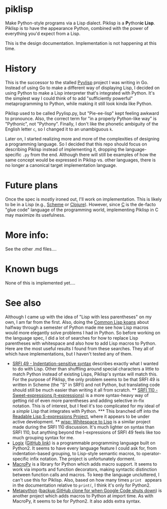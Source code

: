 # piklisp
Make Python-style programs via a Lisp dialect. Piklisp is a **P**ython**ic Lisp**. Piklisp is to have the appearance Python, combined with the power of everything you'd expect from a Lisp.

This is the design documentation. Implementation is not happening at this time.

# History
This is the successor to the stalled [Pyylisp](https://github.com/refola/pyylisp) project I was writing in Go. Instead of using Go to make a different way of displaying Lisp, I decided on using Python to make a Lisp interpreter that's integrated with Python. It's the simplest way I could think of to add "sufficiently powerful" metaprogramming to Python, while making it still look kinda like Python.

Piklisp used to be called Pyylisp.py, but "Pie-ee-lisp" kept feeling awkward to pronounce. Also, the correct term for "in a properly Python-like way" is "Pythonic", not "Pythony". Finally, I don't like the phonetic ambiguity of the English letter `c`, so I changed it to an unambiguous `k`.

Later on, I started realizing more and more of the complexities of designing a programming language. So I decided that this repo should focus on describing Piklisp instead of implementing it, dropping the language-specific `.py` from the end. Although there will still be examples of how the same concept would be expressed in Piklisp vs. other languages, there is no longer a canonical target implementation language.

# Future plans
Once the spec is mostly ironed out, I'll work on implementation. This is likely to be in a Lisp (e.g., [Scheme](http://schemers.org/) or [Clojure](http://clojure.org/)). However, since [C](https://en.wikipedia.org/wiki/C_%28programming_language%29) is the de-facto "glue code" language of the programming world, implementing Piklisp in C may maximize its usefulness.

# More info:
See the other .md files....

# Known bugs
None of this is implemented yet....

# See also
Although I came up with the idea of "Lisp with less parentheses" on my own, I am far from the first. Also, doing the [Common Lisp koans](https://github.com/google/lisp-koans) about halfway through a semester of Python made me see how Lisp macros would more elegantly solve problems I had in Python. So before working on the language spec, I did a lot of searches for how to replace Lisp parentheses with whitespace and also how to add Lisp macros to Python. Here are the most useful results I found from these searches. They all of which have implementations, but I haven't tested any of them.

* [SRFI 49 - Indentation-sensitive syntax](http://srfi.schemers.org/srfi-49/srfi-49.html) describes exactly what I wanted to do with Lisp. Other than shuffling around special characters a little to match Python instead of existing Lisps, Piklisp's syntax will match this. For the purpose of Piklisp, the only problem seems to be that SRFI 49 is written in Scheme (the "S" in SRFI) and not Python, but translating code should still be much easier than writing it all from scratch.
** [SRFI 110 - Sweet-expressions (t-expressions)](http://srfi.schemers.org/srfi-110/srfi-110.html) is a more syntax-heavy way of getting rid of even more parentheses and adding selective in-fix notation. This is of interest, but I feel it's too complicated for my ideal of a _simple_ Lisp that integrates with Python.
*** This branched off into the [Readable Lisp S-expressions Project](http://readable.sourceforge.net/), where it appears to be under active development.
** [wisp: Whitespace to Lisp](http://draketo.de/light/english/wisp-lisp-indentation-preprocessor) is a similar project made during the SRFI 110 discussion. It's much lighter on syntax than SRFI 110, but anything beyond the I-expressions of SRFI 49 feels like too much grouping syntax for me.
* [Logix](http://logix-language.sourceforge.net/index.html) ([GitHub link](https://github.com/tablatom/Logix)) is a programmable programming language built on Python2. It seems to have every language feature I could ask for, from indentation-based grouping, to Lisp-style semantic macros, to operator-specific infix notation. The project is unfortunately dorment.
* [MacroPy](https://github.com/lihaoyi/macropy) is a library for Python which adds macro support. It seems to work via imports and function decorators, making syntactic distinction between function calls and macros. To keep the language uncluttered, I can't use this for Piklisp. Also, based on how many times `print ` appears in the documentation relative to `print(`, I think it's only for Python2.
* [Metapython](https://code.google.com/p/metapython/) ([backup GitHub clone for when Google Code shuts down](https://github.com/refola/metapython)) is another project which adds macros to Python at import time. As with MacroPy, it seems to be for Python2. It also adds extra syntax.
